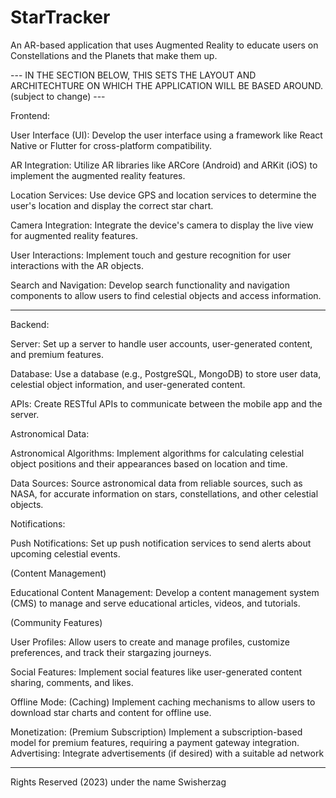 # StarTracker
An AR-based application that uses Augmented Reality to educate users on Constellations and the Planets that make them up.



--- IN THE SECTION BELOW, THIS SETS THE LAYOUT AND ARCHITECHTURE ON WHICH THE APPLICATION WILL BE BASED AROUND. (subject to change) ---


Frontend:


User Interface (UI):
Develop the user interface using a framework like React Native or Flutter for cross-platform
compatibility.

AR Integration:
Utilize AR libraries like ARCore (Android) and ARKit (iOS) to implement the augmented reality
features.

Location Services:
Use device GPS and location services to determine the user's location and display the correct
star chart.

Camera Integration:
Integrate the device's camera to display the live view for augmented reality features.

User Interactions:
Implement touch and gesture recognition for user interactions with the AR objects.

Search and Navigation:
Develop search functionality and navigation components to allow users to find celestial objects
and access information.

-----------------------------------------------------------------------------------------------------------

Backend:


Server:
Set up a server to handle user accounts, user-generated content, and premium features.

Database:
Use a database (e.g., PostgreSQL, MongoDB) to store user data, celestial object information, and
user-generated content.

APIs:
Create RESTful APIs to communicate between the mobile app and the server.

Astronomical Data:

Astronomical Algorithms:
Implement algorithms for calculating celestial object positions and their appearances based on
location and time.

Data Sources:
Source astronomical data from reliable sources, such as NASA, for accurate information on
stars, constellations, and other celestial objects.

Notifications:

Push Notifications:
Set up push notification services to send alerts about upcoming celestial events.

(Content Management)

Educational Content Management:
Develop a content management system (CMS) to manage and serve educational articles, videos,
and tutorials.

(Community Features)

User Profiles:
Allow users to create and manage profiles, customize preferences, and track their stargazing
journeys.

Social Features:
Implement social features like user-generated content sharing, comments, and likes.

Offline Mode:
(Caching)
Implement caching mechanisms to allow users to download star charts and content for offline
use.

Monetization:
(Premium Subscription)
Implement a subscription-based model for premium features, requiring a payment gateway
integration.
Advertising:
Integrate advertisements (if desired) with a suitable ad network

-----------------------------------------------------------------------------------------------------------

Rights Reserved (2023) under the name Swisherzag
